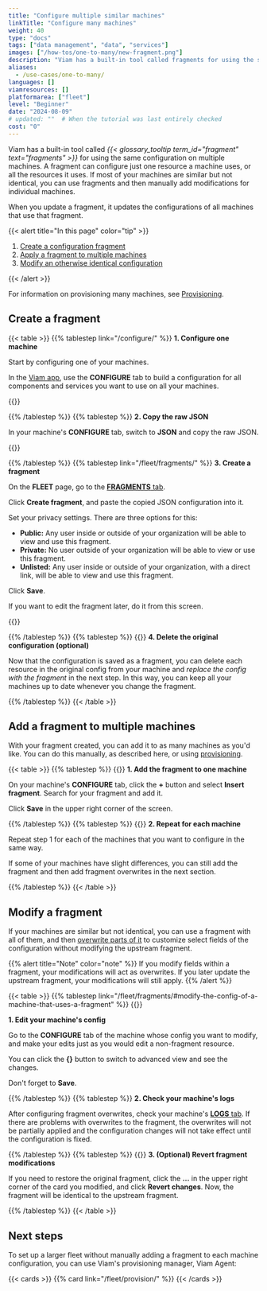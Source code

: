 ```yaml
---
title: "Configure multiple similar machines"
linkTitle: "Configure many machines"
weight: 40
type: "docs"
tags: ["data management", "data", "services"]
images: ["/how-tos/one-to-many/new-fragment.png"]
description: "Viam has a built-in tool called fragments for using the same configuration on multiple machines."
aliases:
  - /use-cases/one-to-many/
languages: []
viamresources: []
platformarea: ["fleet"]
level: "Beginner"
date: "2024-08-09"
# updated: ""  # When the tutorial was last entirely checked
cost: "0"
---
```


Viam has a built-in tool called _{{< glossary_tooltip term_id="fragment" text="fragments" >}}_ for using the same configuration on multiple machines.
A fragment can configure just one resource a machine uses, or all the resources it uses.
If most of your machines are similar but not identical, you can use fragments and then manually add modifications for individual machines.

When you update a fragment, it updates the configurations of all machines that use that fragment.

{{< alert title="In this page" color="tip" >}}

1. [Create a configuration fragment](#create-a-fragment)
1. [Apply a fragment to multiple machines](#add-a-fragment-to-multiple-machines)
1. [Modify an otherwise identical configuration](#modify-a-fragment)

{{< /alert >}}

For information on provisioning many machines, see [Provisioning](/fleet/provision/).

## Create a fragment

{{< table >}}
{{% tablestep link="/configure/" %}}
**1. Configure one machine**

Start by configuring one of your machines.

In the [Viam app](https://app.viam.com), use the **CONFIGURE** tab to build a configuration for all components and services you want to use on all your machines.

{{<imgproc src="/how-tos/one-to-many/config.png" resize="800x" class="fill aligncenter" style="width: 400px" declaredimensions=true alt="Configuration builder UI">}}

{{% /tablestep %}}
{{% tablestep %}}
**2. Copy the raw JSON**

In your machine's **CONFIGURE** tab, switch to **JSON** and copy the raw JSON.

{{<imgproc src="/how-tos/one-to-many/raw-json.png" resize="700x" class="fill aligncenter" style="width: 400px" declaredimensions=true alt="JSON subtab of the CONFIGURE tab">}}

{{% /tablestep %}}
{{% tablestep link="/fleet/fragments/" %}}
**3. Create a fragment**

On the **FLEET** page, go to the [**FRAGMENTS** tab](https://app.viam.com/fragments).

Click **Create fragment**, and paste the copied JSON configuration into it.

Set your privacy settings.
There are three options for this:

- **Public:** Any user inside or outside of your organization will be able to view and use this fragment.
- **Private:** No user outside of your organization will be able to view or use this fragment.
- **Unlisted:** Any user inside or outside of your organization, with a direct link, will be able to view and use this fragment.

Click **Save**.

If you want to edit the fragment later, do it from this screen.

{{<imgproc src="/how-tos/one-to-many/new-fragment.png" resize="700x" class="fill aligncenter" style="width: 350px" declaredimensions=true alt="app.viam.com/fragment interface">}}

{{% /tablestep %}}
{{% tablestep %}}
{{<imgproc src="/how-tos/one-to-many/delete.png" class="fill alignleft" resize="500x" style="width: 200px" declaredimensions=true alt="Delete">}}
**4. Delete the original configuration (optional)**

Now that the configuration is saved as a fragment, you can delete each resource in the original config from your machine and _replace the config with the fragment_ in the next step.
In this way, you can keep all your machines up to date whenever you change the fragment.

{{% /tablestep %}}
{{< /table >}}

## Add a fragment to multiple machines

With your fragment created, you can add it to as many machines as you'd like.
You can do this manually, as described here, or using [provisioning](/fleet/provision/).

{{< table >}}
{{% tablestep %}}
{{<imgproc src="appendix/try-viam/rover-resources/fragments/fragments_list.png" resize="800x" class="fill alignleft imgzoom" style="width: 250px" declaredimensions=true alt="Add fragment">}}
**1. Add the fragment to one machine**

On your machine's **CONFIGURE** tab, click the **+** button and select **Insert fragment**.
Search for your fragment and add it.

Click **Save** in the upper right corner of the screen.

{{% /tablestep %}}
{{% tablestep %}}
{{<imgproc src="/how-tos/one-to-many/repeat.svg" class="fill alignleft" style="width: 120px"  declaredimensions=true alt="Repeat">}}
**2. Repeat for each machine**

Repeat step 1 for each of the machines that you want to configure in the same way.

If some of your machines have slight differences, you can still add the fragment and then add fragment overwrites in the next section.

{{% /tablestep %}}
{{< /table >}}

## Modify a fragment

If your machines are similar but not identical, you can use a fragment with all of them, and then [overwrite parts of it](/fleet/fragments/#modify-the-config-of-a-machine-that-uses-a-fragment) to customize select fields of the configuration without modifying the upstream fragment.

{{% alert title="Note" color="note" %}}
If you modify fields within a fragment, your modifications will act as overwrites.
If you later update the upstream fragment, your modifications will still apply.
{{% /alert %}}

{{< table >}}
{{% tablestep link="/fleet/fragments/#modify-the-config-of-a-machine-that-uses-a-fragment" %}}
{{<gif webm_src="/how-tos/fragment-overwrite.webm" mp4_src="/how-tos/fragment-overwrite.mp4" alt="A motor config panel from a fragment being edited with different direction and pwm pin values." max-width="500px" class="aligncenter" >}}

<!-- markdownlint-disable MD036 -->

**1. Edit your machine's config**

Go to the **CONFIGURE** tab of the machine whose config you want to modify, and make your edits just as you would edit a non-fragment resource.

You can click the **{}** button to switch to advanced view and see the changes.

Don't forget to **Save**.

{{% /tablestep %}}
{{% tablestep %}}
**2. Check your machine's logs**

After configuring fragment overwrites, check your machine's [**LOGS** tab](/cloud/machines/#logs).
If there are problems with overwrites to the fragment, the overwrites will not be partially applied and the configuration changes will not take effect until the configuration is fixed.

{{% /tablestep %}}
{{% tablestep %}}
{{<imgproc src="/how-tos/one-to-many/reset.png" class="fill alignleft" resize="500x" style="width: 250px"  declaredimensions=true alt="Reset to fragment">}}
**3. (Optional) Revert fragment modifications**

If you need to restore the original fragment, click the **...** in the upper right corner of the card you modified, and click **Revert changes**.
Now, the fragment will be identical to the upstream fragment.

{{% /tablestep %}}
{{< /table >}}

## Next steps

To set up a larger fleet without manually adding a fragment to each machine configuration, you can use Viam's provisioning manager, Viam Agent:

{{< cards >}}
{{% card link="/fleet/provision/" %}}
{{< /cards >}}
